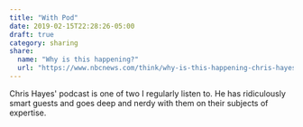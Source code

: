 ```yaml
---
title: "With Pod"
date: 2019-02-15T22:28:26-05:00
draft: true
category: sharing
share:
  name: "Why is this happening?"
  url: "https://www.nbcnews.com/think/why-is-this-happening-chris-hayes-podcast"
---
```


Chris Hayes' podcast is one of two I regularly listen to. He has ridiculously smart guests and goes deep and nerdy with them on their subjects of expertise.
